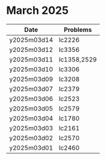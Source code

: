 # March 2025

| Date        | Problems    |
| ----------- | ----------- |
| y2025m03d14 | lc2226      |
| y2025m03d12 | lc3356      |
| y2025m03d11 | lc1358,2529 |
| y2025m03d10 | lc3306      |
| y2025m03d09 | lc3208      |
| y2025m03d07 | lc2379      |
| y2025m03d06 | lc2523      |
| y2025m03d05 | lc2579      |
| y2025m03d04 | lc1780      |
| y2025m03d03 | lc2161      |
| y2025m03d02 | lc2570      |
| y2025m03d01 | lc2460      |
